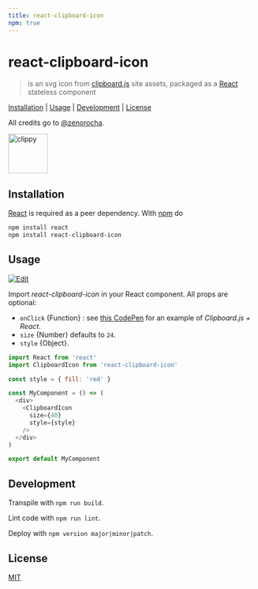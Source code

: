 ```yaml
---
title: react-clipboard-icon
npm: true
---
```

# react-clipboard-icon

> is an svg icon from [clipboard.js] site assets, packaged as a [React] stateless component

[Installation](#installation) |
[Usage](#usage) |
[Development](#development) |
[License](#license)

All credits go to [@zenorocha].

<img width="80" height="80" alt="clippy" src="https://clipboardjs.com/assets/images/clippy.svg" />

## Installation

[React] is required as a peer dependency. With [npm] do

```bash
npm install react
npm install react-clipboard-icon
```

## Usage

[![Edit](https://codesandbox.io/static/img/play-codesandbox.svg)](https://codesandbox.io/s/70L6pkmj)

Import *react-clipboard-icon* in your React component.
All props are optional:

* `onClick` {Function} : see [this CodePen](https://codepen.io/fibo/pen/wWKGNK) for an example of *Clipboard.js + React*.
* `size` {Number} defaults to `24`.
* `style` {Object}.

```javascript
import React from 'react'
import ClipboardIcon from 'react-clipboard-icon'

const style = { fill: 'red' }

const MyComponent = () => (
  <div>
    <ClipboardIcon
      size={40}
      style={style}
    />
  </div>
)

export default MyComponent
```

## Development

Transpile with `npm run build`.

Lint code with `npm run lint`.

Deploy with `npm version major|minor|patch`.

## License

[MIT](http://g14n.info/mit-license)

[clipboard.js]: https://clipboardjs.com/ "clipboard.js"
[npm]: https://npmjs.org "npm"
[React]: https://facebook.github.io/react/ "React"
[@zenorocha]: https://github.com/zenorocha "Zeno Rocha"
